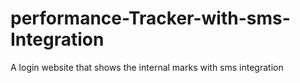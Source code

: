 # performance-Tracker-with-sms-Integration
A login website that shows the internal marks with sms integration
